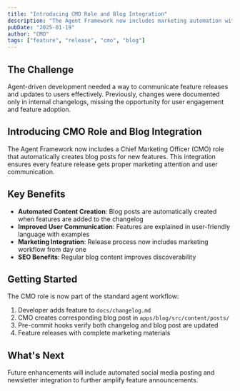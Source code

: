 ```yaml
---
title: "Introducing CMO Role and Blog Integration"
description: "The Agent Framework now includes marketing automation with CMO role and Astro blog integration"
pubDate: "2025-01-19"
author: "CMO"
tags: ["feature", "release", "cmo", "blog"]
---
```


## The Challenge

Agent-driven development needed a way to communicate feature releases and updates to users effectively. Previously, changes were documented only in internal changelogs, missing the opportunity for user engagement and feature adoption.

## Introducing CMO Role and Blog Integration

The Agent Framework now includes a Chief Marketing Officer (CMO) role that automatically creates blog posts for new features. This integration ensures every feature release gets proper marketing attention and user communication.

## Key Benefits

- **Automated Content Creation**: Blog posts are automatically created when features are added to the changelog
- **Improved User Communication**: Features are explained in user-friendly language with examples
- **Marketing Integration**: Release process now includes marketing workflow from day one
- **SEO Benefits**: Regular blog content improves discoverability

## Getting Started

The CMO role is now part of the standard agent workflow:

1. Developer adds feature to `docs/changelog.md`
2. CMO creates corresponding blog post in `apps/blog/src/content/posts/`
3. Pre-commit hooks verify both changelog and blog post are updated
4. Feature releases with complete marketing materials

## What's Next

Future enhancements will include automated social media posting and newsletter integration to further amplify feature announcements.
